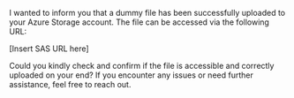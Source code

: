 I wanted to inform you that a dummy file has been successfully uploaded to your Azure Storage account. The file can be accessed via the following URL:

[Insert SAS URL here]

Could you kindly check and confirm if the file is accessible and correctly uploaded on your end? If you encounter any issues or need further assistance, feel free to reach out.
